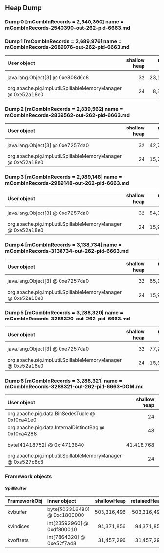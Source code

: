 ## Heap Dump
### Dump 0 [mCombInRecords = 2,540,390] name = mCombInRecords-2540390-out-262-pid-6663.md

### Dump 1 [mCombInRecords = 2,689,976] name = mCombInRecords-2689976-out-262-pid-6663.md
| User object | shallow heap | retained heap | length | inner object | inner size | threads | code() |
|:------------| ------------:| -------------:| ------:|:------------ | ----------:| :------ | :------|
| java.lang.Object[3] @ 0xe808d6c8 | 32 | 23,129,328 | 2 | org.apache.pig.data.InternalCachedBag @ 0xe8089c10 | 11,564,648 | SpillThread | combine |
| org.apache.pig.impl.util.SpillableMemoryManager @ 0xe52a18e0 | 24 | 8,377,112 | 1 |  |  | main | premap + map |

### Dump 2 [mCombInRecords = 2,839,562] name = mCombInRecords-2839562-out-262-pid-6663.md
| User object | shallow heap | retained heap | length | inner object | inner size | threads | code() |
|:------------| ------------:| -------------:| ------:|:------------ | ----------:| :------ | :------|
| java.lang.Object[3] @ 0xe7257da0 | 32 | 42,707,248 | 2 | org.apache.pig.data.InternalCachedBag @ 0xe7257dc0 | 23,327,744 | SpillThread | combine |
| org.apache.pig.impl.util.SpillableMemoryManager @ 0xe52a18e0 | 24 | 15,260,232 | 1 |  |  | main | premap + map |

### Dump 3 [mCombInRecords = 2,989,148] name = mCombInRecords-2989148-out-262-pid-6663.md
| User object | shallow heap | retained heap | length | inner object | inner size | threads | code() |
|:------------| ------------:| -------------:| ------:|:------------ | ----------:| :------ | :------|
| java.lang.Object[3] @ 0xe7257da0 | 32 | 54,371,048 | 2 | org.apache.pig.data.InternalCachedBag @ 0xe7257dc0 | 34,991,544 | SpillThread | combine |
| org.apache.pig.impl.util.SpillableMemoryManager @ 0xe52a18e0 | 24 | 15,934,992 | 1 |  |  | main | premap + map |

### Dump 4 [mCombInRecords = 3,138,734] name = mCombInRecords-3138734-out-262-pid-6663.md
| User object | shallow heap | retained heap | length | inner object | inner size | threads | code() |
|:------------| ------------:| -------------:| ------:|:------------ | ----------:| :------ | :------|
| java.lang.Object[3] @ 0xe7257da0 | 32 | 65,141,240 | 2 | org.apache.pig.data.InternalCachedBag @ 0xe7257dc0 | 45,761,736 | SpillThread | combine |
| org.apache.pig.impl.util.SpillableMemoryManager @ 0xe52a18e0 | 24 | 15,934,992 | 1 |  |  | main | premap + map |

### Dump 5 [mCombInRecords = 3,288,320] name = mCombInRecords-3288320-out-262-pid-6663.md
| User object | shallow heap | retained heap | length | inner object | inner size | threads | code() |
|:------------| ------------:| -------------:| ------:|:------------ | ----------:| :------ | :------|
| java.lang.Object[3] @ 0xe7257da0 | 32 | 77,251,840 | 2 | org.apache.pig.data.InternalCachedBag @ 0xe7257dc0 | 57,872,336 | SpillThread | combine |
| org.apache.pig.impl.util.SpillableMemoryManager @ 0xe52a18e0 | 24 | 15,934,992 | 1 |  |  | main | premap + map |

### Dump 6 [mCombInRecords = 3,288,321] name = mCombInRecords-3288321-out-262-pid-6663-OOM.md
| User object | shallow heap | retained heap | length | inner object | inner size | threads | code() |
|:------------| ------------:| -------------:| ------:|:------------ | ----------:| :------ | :------|
| org.apache.pig.data.BinSedesTuple @ 0xf0ca41e0 | 24 | 77,251,960 | 1 |  |  | SpillThread | combine |
| org.apache.pig.data.InternalDistinctBag @ 0xf0ca4288 | 48 | 61,257,728 | 1 |  |  | SpillThread | combine |
| byte[41418752] @ 0xf4713840 | 41,418,768 | 41,418,768 | 1 |  |  | main + SpillThread | map + combine |
| org.apache.pig.impl.util.SpillableMemoryManager @ 0xe527c8c8 | 24 | 14,139,904 | 1 |  |  | main | premap + map |

### Framework objects
#### SpillBuffer

| FrameworkObj 	| Inner object 	| shallowHeap 	| retainedHeap 	|
| :----------- | :----------- | -----------: | -----------: |
| kvbuffer	| byte[503316480] @ 0xc1800000	| 503,316,496	| 503,316,496	|
| kvindices	| int[23592960] @ 0xdf800010	| 94,371,856	| 94,371,856	|
| kvoffsets	| int[7864320] @ 0xe52f7a48	| 31,457,296	| 31,457,296	|




